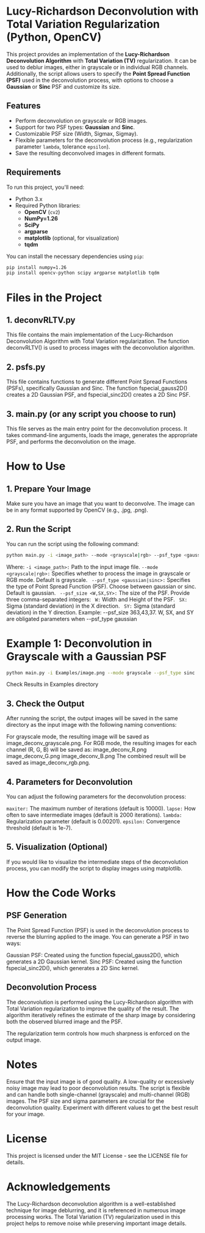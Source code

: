 # Lucy-Richardson Deconvolution with Total Variation Regularization (Python, OpenCV)

This project provides an implementation of the **Lucy-Richardson Deconvolution Algorithm** with **Total Variation (TV)** regularization. It can be used to deblur images, either in grayscale or in individual RGB channels. Additionally, the script allows users to specify the **Point Spread Function (PSF)** used in the deconvolution process, with options to choose a **Gaussian** or **Sinc** PSF and customize its size.

## Features

- Perform deconvolution on grayscale or RGB images.
- Support for two PSF types: **Gaussian** and **Sinc**.
- Customizable PSF size (Width, Sigmax, Sigmay).
- Flexible parameters for the deconvolution process (e.g., regularization parameter `lambda`, tolerance `epsilon`).
- Save the resulting deconvolved images in different formats.
  
## Requirements

To run this project, you'll need:

- Python 3.x
- Required Python libraries:
  - **OpenCV** (`cv2`)
  - **NumPy=1.26**
  - **SciPy**
  - **argparse**
  - **matplotlib** (optional, for visualization)
  - **tqdm**

You can install the necessary dependencies using `pip`:

```bash
pip install numpy=1.26
pip install opencv-python scipy argparse matplotlib tqdm
```

# Files in the Project
## 1. deconvRLTV.py
This file contains the main implementation of the Lucy-Richardson Deconvolution Algorithm with Total Variation regularization. The function deconvRLTV() is used to process images with the deconvolution algorithm.

## 2. psfs.py
This file contains functions to generate different Point Spread Functions (PSFs), specifically Gaussian and Sinc. The function fspecial_gauss2D() creates a 2D Gaussian PSF, and fspecial_sinc2D() creates a 2D Sinc PSF.

## 3. main.py (or any script you choose to run)
This file serves as the main entry point for the deconvolution process. It takes command-line arguments, loads the image, generates the appropriate PSF, and performs the deconvolution on the image.

# How to Use
## 1. Prepare Your Image
Make sure you have an image that you want to deconvolve. The image can be in any format supported by OpenCV (e.g., .jpg, .png).

## 2. Run the Script
You can run the script using the following command:

```bash
python main.py -i <image_path> --mode <grayscale|rgb> --psf_type <gaussian|sinc> --psf_size <W,SX,SY>
```

Where:
```-i <image_path>:``` Path to the input image file.
``` --mode <grayscale|rgb>: ``` Specifies whether to process the image in grayscale or RGB mode. Default is grayscale.
``` --psf_type <gaussian|sinc>:```  Specifies the type of Point Spread Function (PSF). Choose between gaussian or sinc. Default is gaussian.
``` --psf_size <W,SX,SY>:```  The size of the PSF. Provide three comma-separated integers:
``` W:```  Width and Height of the PSF.
``` SX:```  Sigma (standard deviation) in the X direction.
``` SY:```  Sigma (standard deviation) in the Y direction. Example: --psf_size 363,43,37.
W, SX, and SY are obligated parameters when --psf_type gaussian

# Example 1: Deconvolution in Grayscale with a Gaussian PSF
```bash
python main.py -i Examples/image.png --mode grayscale --psf_type sinc  --psf_size 350,45,45 --maxiter 500 --lapse 2 --lambda_var 0.0019
```
Check Results in Examples directory

## 3. Check the Output
After running the script, the output images will be saved in the same directory as the input image with the following naming conventions:

For grayscale mode, the resulting image will be saved as image_deconv_grayscale.png.
For RGB mode, the resulting images for each channel (R, G, B) will be saved as:
image_deconv_R.png
image_deconv_G.png
image_deconv_B.png
The combined result will be saved as image_deconv_rgb.png.
## 4. Parameters for Deconvolution
You can adjust the following parameters for the deconvolution process:

```maxiter:``` The maximum number of iterations (default is 10000).
```lapse:``` How often to save intermediate images (default is 2000 iterations).
```lambda:``` Regularization parameter (default is 0.00201).
```epsilon:``` Convergence threshold (default is 1e-7).

## 5. Visualization (Optional)
If you would like to visualize the intermediate steps of the deconvolution process, you can modify the script to display images using matplotlib.

# How the Code Works
## PSF Generation
The Point Spread Function (PSF) is used in the deconvolution process to reverse the blurring applied to the image. You can generate a PSF in two ways:

Gaussian PSF: Created using the function fspecial_gauss2D(), which generates a 2D Gaussian kernel.
Sinc PSF: Created using the function fspecial_sinc2D(), which generates a 2D Sinc kernel.

## Deconvolution Process
The deconvolution is performed using the Lucy-Richardson algorithm with Total Variation regularization to improve the quality of the result. The algorithm iteratively refines the estimate of the sharp image by considering both the observed blurred image and the PSF.

The regularization term controls how much sharpness is enforced on the output image.

# Notes
Ensure that the input image is of good quality. A low-quality or excessively noisy image may lead to poor deconvolution results.
The script is flexible and can handle both single-channel (grayscale) and multi-channel (RGB) images.
The PSF size and sigma parameters are crucial for the deconvolution quality. Experiment with different values to get the best result for your image.

# License
This project is licensed under the MIT License - see the LICENSE file for details.

# Acknowledgements
The Lucy-Richardson deconvolution algorithm is a well-established technique for image deblurring, and it is referenced in numerous image processing works.
The Total Variation (TV) regularization used in this project helps to remove noise while preserving important image details.

